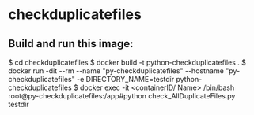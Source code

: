 # checkduplicatefiles

<h2>Build and run this image:</h2>

$ cd checkduplicatefiles
$ docker build -t python-checkduplicatefiles .
$ docker run -dit --rm --name "py-checkduplicatefiles" --hostname "py-checkduplicatefiles" -e DIRECTORY_NAME=testdir python-checkduplicatefiles
$ docker exec -it <containerID/ Name> /bin/bash
root@py-checkduplicatefiles:/app#python check_AllDuplicateFiles.py testdir
